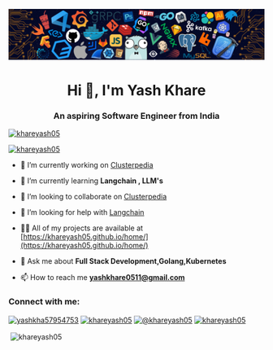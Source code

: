 <p><img src="https://raw.githubusercontent.com/MananJain2002/MananJain2002/main/images/github-banner.png"></p>


<h1 align="center">Hi 👋, I'm Yash Khare</h1>
<h3 align="center">An aspiring Software Engineer from India</h3>

<p align="left"> <a href="https://github.com/ryo-ma/github-profile-trophy"><img src="https://github-profile-trophy.vercel.app/?username=khareyash05" alt="khareyash05" /></a> </p>

<p align="left"> <a href="https://twitter.com/khareyash05" target="blank"><img src="https://img.shields.io/twitter/follow/khareyash05?logo=twitter&style=for-the-badge" alt="khareyash05" /></a> </p>

- 🔭 I’m currently working on [Clusterpedia](https://github.com/clusterpedia-io/clusterpedia)

- 🌱 I’m currently learning **Langchain , LLM's**

- 👯 I’m looking to collaborate on [Clusterpedia](https://github.com/clusterpedia-io/clusterpedia)

- 🤝 I’m looking for help with [Langchain](https://github.com/zhihu/norm)

- 👨‍💻 All of my projects are available at [https://khareyash05.github.io/home/](https://khareyash05.github.io/home/)

- 💬 Ask me about **Full Stack Development,Golang,Kubernetes**

- 📫 How to reach me **yashkhare0511@gmail.com**

<h3 align="left">Connect with me:</h3>
<p align="left">
<a href="https://twitter.com/yashkha57954753" target="blank"><img align="center" src="https://raw.githubusercontent.com/rahuldkjain/github-profile-readme-generator/master/src/images/icons/Social/twitter.svg" alt="yashkha57954753" height="30" width="40" /></a>
<a href="https://linkedin.com/in/khareyash05" target="blank"><img align="center" src="https://raw.githubusercontent.com/rahuldkjain/github-profile-readme-generator/master/src/images/icons/Social/linked-in-alt.svg" alt="khareyash05" height="30" width="40" /></a>
<a href="https://medium.com/@khareyash05" target="blank"><img align="center" src="https://raw.githubusercontent.com/rahuldkjain/github-profile-readme-generator/master/src/images/icons/Social/medium.svg" alt="@khareyash05" height="30" width="40" /></a>
<a href="https://www.leetcode.com/khareyash05" target="blank"><img align="center" src="https://raw.githubusercontent.com/rahuldkjain/github-profile-readme-generator/master/src/images/icons/Social/leet-code.svg" alt="khareyash05" height="30" width="40" /></a>
</p>



<p>&nbsp;<img align="center" src="https://github-readme-stats.vercel.app/api?username=khareyash05&show_icons=true&locale=en" alt="khareyash05" /></p>
